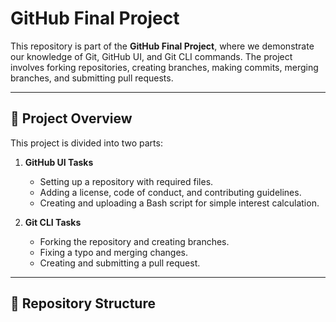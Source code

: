 # GitHub Final Project

This repository is part of the **GitHub Final Project**, where we demonstrate our knowledge of Git, GitHub UI, and Git CLI commands. The project involves forking repositories, creating branches, making commits, merging branches, and submitting pull requests.

---

## 📌 Project Overview  

This project is divided into two parts:  

1. **GitHub UI Tasks**  
   - Setting up a repository with required files.  
   - Adding a license, code of conduct, and contributing guidelines.  
   - Creating and uploading a Bash script for simple interest calculation.  

2. **Git CLI Tasks**  
   - Forking the repository and creating branches.  
   - Fixing a typo and merging changes.  
   - Creating and submitting a pull request.  

---

## 📂 Repository Structure  

